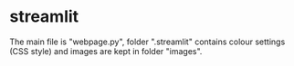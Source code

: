# streamlit
The main file is "webpage.py", folder ".streamlit" contains colour settings (CSS style) and images are kept in folder "images".
